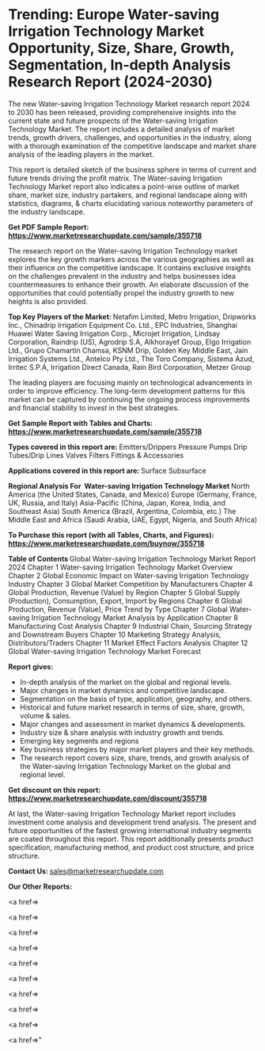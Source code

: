# Trending: Europe Water-saving Irrigation Technology Market Opportunity, Size, Share, Growth, Segmentation, In-depth Analysis Research Report (2024-2030)

The new Water-saving Irrigation Technology Market research report 2024 to 2030 has been released, providing comprehensive insights into the current state and future prospects of the Water-saving Irrigation Technology Market. The report includes a detailed analysis of market trends, growth drivers, challenges, and opportunities in the industry, along with a thorough examination of the competitive landscape and market share analysis of the leading players in the market.

This report is detailed sketch of the business sphere in terms of current and future trends driving the profit matrix. The Water-saving Irrigation Technology Market report also indicates a point-wise outline of market share, market size, industry partakers, and regional landscape along with statistics, diagrams, &amp; charts elucidating various noteworthy parameters of the industry landscape.

<strong><b>Get PDF Sample Report: <a href=https://www.marketresearchupdate.com/sample/355718>https://www.marketresearchupdate.com/sample/355718</a></b></strong>

The research report on the Water-saving Irrigation Technology market explores the key growth markers across the various geographies as well as their influence on the competitive landscape. It contains exclusive insights on the challenges prevalent in the industry and helps businesses idea countermeasures to enhance their growth. An elaborate discussion of the opportunities that could potentially propel the industry growth to new heights is also provided.

<strong><b>Top Key Players of the Market:
</b></strong>Netafim Limited, Metro Irrigation, Dripworks Inc., Chinadrip Irrigation Equipment Co. Ltd., EPC Industries, Shanghai Huawei Water Saving Irrigation Corp., Microjet Irrigation, Lindsay Corporation, Raindrip (US), Agrodrip S.A, Alkhorayef Group, Elgo Irrigation Ltd., Grupo Chamartin Chamsa, KSNM Drip, Golden Key Middle East, Jain Irrigation Systems Ltd., Antelco Pty Ltd., The Toro Company, Sistema Azud, Irritec S.P.A, Irrigation Direct Canada, Rain Bird Corporation, Metzer Group<strong><b>
</b></strong>

The leading players are focusing mainly on technological advancements in order to improve efficiency. The long-term development patterns for this market can be captured by continuing the ongoing process improvements and financial stability to invest in the best strategies.

<strong><b>Get Sample Report with Tables and Charts: <a href=https://www.marketresearchupdate.com/sample/355718>https://www.marketresearchupdate.com/sample/355718</a></b></strong>

<strong><b>Types covered in this report are:
</b></strong>Emitters/Drippers
Pressure Pumps
Drip Tubes/Drip Lines
Valves
Filters
Fittings & Accessories<strong><b>
</b></strong>

<strong><b>Applications covered in this report are:
</b></strong>Surface
Subsurface<strong><b>
</b></strong>

<strong><b>Regional Analysis For  Water-saving Irrigation Technology Market</b></strong><strong><b>
</b></strong>North America (the United States, Canada, and Mexico)
Europe (Germany, France, UK, Russia, and Italy)
Asia-Pacific (China, Japan, Korea, India, and Southeast Asia)
South America (Brazil, Argentina, Colombia, etc.)
The Middle East and Africa (Saudi Arabia, UAE, Egypt, Nigeria, and South Africa)

<strong><b>To Purchase this report (with all Tables, Charts, and Figures): <a href=https://www.marketresearchupdate.com/buynow/355718>https://www.marketresearchupdate.com/buynow/355718</a></b></strong>

<strong><b>Table of Contents</b></strong><strong><b>
</b></strong>Global Water-saving Irrigation Technology Market Report 2024
Chapter 1 Water-saving Irrigation Technology Market Overview
Chapter 2 Global Economic Impact on Water-saving Irrigation Technology Industry
Chapter 3 Global Market Competition by Manufacturers
Chapter 4 Global Production, Revenue (Value) by Region
Chapter 5 Global Supply (Production), Consumption, Export, Import by Regions
Chapter 6 Global Production, Revenue (Value), Price Trend by Type
Chapter 7 Global Water-saving Irrigation Technology Market Analysis by Application
Chapter 8 Manufacturing Cost Analysis
Chapter 9 Industrial Chain, Sourcing Strategy and Downstream Buyers
Chapter 10 Marketing Strategy Analysis, Distributors/Traders
Chapter 11 Market Effect Factors Analysis
Chapter 12 Global Water-saving Irrigation Technology Market Forecast

<strong><b>Report gives:</b></strong>

- In-depth analysis of the market on the global and regional levels.
- Major changes in market dynamics and competitive landscape.
- Segmentation on the basis of type, application, geography, and others.
- Historical and future market research in terms of size, share, growth, volume &amp; sales.
- Major changes and assessment in market dynamics &amp; developments.
- Industry size &amp; share analysis with industry growth and trends.
- Emerging key segments and regions
- Key business strategies by major market players and their key methods.
- The research report covers size, share, trends, and growth analysis of the Water-saving Irrigation Technology Market on the global and regional level.

<strong><b>Get discount on this report: <a href=https://www.marketresearchupdate.com/discount/355718>https://www.marketresearchupdate.com/discount/355718</a></b></strong>

At last, the Water-saving Irrigation Technology Market report includes investment come analysis and development trend analysis. The present and future opportunities of the fastest growing international industry segments are coated throughout this report. This report additionally presents product specification, manufacturing method, and product cost structure, and price structure.

<strong><b>Contact Us:
</b></strong>sales@marketresearchupdate.com

<strong>Our Other Reports:</strong>

<a href=></a>

<a href=></a>

<a href=></a>

<a href=></a>

<a href=></a>

<a href=></a>

<a href=></a>

<a href=></a>

<a href=></a>

<a href=></a>"
